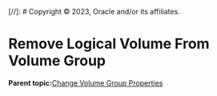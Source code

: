 [//]: # Copyright © 2023, Oracle and/or its affiliates.

# Remove Logical Volume From Volume Group

**Parent topic:**[Change Volume Group Properties](../topics/cockpit-volgroups.md)

